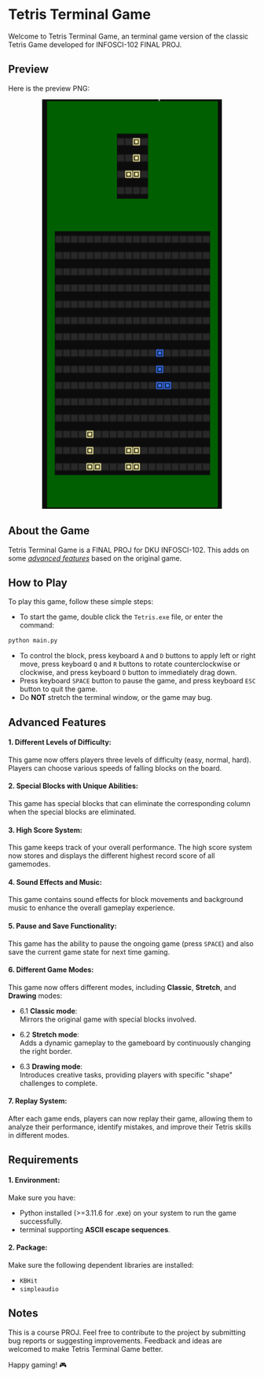 # Tetris Terminal Game

Welcome to Tetris Terminal Game, an terminal game version of the classic Tetris Game developed for INFOSCI-102 FINAL PROJ.

## Preview
Here is the preview PNG:
<div align="center">
  <img src="Preview.png" alt="Preview">
</div>

## About the Game

Tetris Terminal Game is a FINAL PROJ for DKU INFOSCI-102. This adds on some [_advanced features_](#advanced-features) based on the original game.

## How to Play

To play this game, follow these simple steps:

- To start the game, double click the `Tetris.exe` file, or enter the command:
```bash
python main.py
```
- To control the block, press keyboard `A` and `D` buttons to apply left or right move, press keyboard `Q` and `R` buttons to rotate counterclockwise or clockwise, and press keyboard `D` button to immediately drag down.
- Press keyboard `SPACE` button to pause the game, and press keyboard `ESC` button to quit the game.
- Do __NOT__ stretch the terminal window, or the game may bug.

## Advanced Features

#### 1. Different Levels of Difficulty:
This game now offers players three levels of difficulty (easy, normal, hard). Players can choose various speeds of falling blocks on the board.

#### 2. Special Blocks with Unique Abilities: 
This game has special blocks that can eliminate the corresponding column when the special blocks are eliminated.

#### 3. High Score System:
This game keeps track of your overall performance. The high score system now stores and displays the different highest record score of all gamemodes.

#### 4. Sound Effects and Music:
This game contains sound effects for block movements and background music to enhance the overall gameplay experience.

#### 5. Pause and Save Functionality:
This game has the ability to pause the ongoing game (press `SPACE`) and also save the current game state for next time gaming.

#### 6. Different Game Modes:
This game now offers different modes, including __Classic__, __Stretch__, and __Drawing__ modes:
- 6.1 __Classic mode__:\
   Mirrors the original game with special blocks involved.

- 6.2 __Stretch mode__:\
   Adds a dynamic gameplay to the gameboard by continuously changing the right border.

- 6.3 __Drawing mode__:\
   Introduces creative tasks, providing players with specific "shape" challenges to complete.
  
#### 7. Replay System: 
After each game ends, players can now replay their game, allowing them to analyze their performance, identify mistakes, and improve their Tetris skills in different modes.

## Requirements

#### 1. Environment:
Make sure you have:
- Python installed (>=3.11.6 for .exe) on your system to run the game successfully.
- terminal supporting __ASCII escape sequences__.

#### 2. Package:
Make sure the following dependent libraries are installed:
- `KBHit`
- `simpleaudio`

## Notes

This is a course PROJ. Feel free to contribute to the project by submitting bug reports or suggesting improvements. Feedback and ideas are welcomed to make Tetris Terminal Game better.

Happy gaming! 🎮
